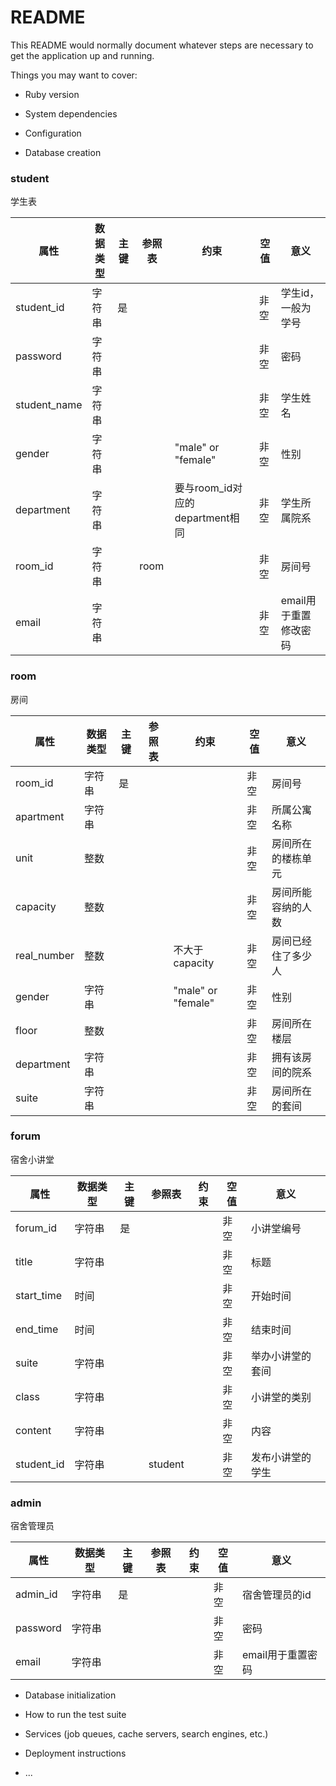 # README

This README would normally document whatever steps are necessary to get the
application up and running.

Things you may want to cover:

* Ruby version

* System dependencies

* Configuration

* Database creation
### student
学生表

| 属性 | 数据类型 | 主键 | 参照表 | 约束 | 空值 | 意义 |
|-|-|-|-|-|-|-|
| student_id | 字符串 | 是 | | | 非空 | 学生id，一般为学号 |
| password | 字符串 | | | | 非空 | 密码 |
| student_name | 字符串 | | | | 非空 | 学生姓名 |
| gender | 字符串 | | |"male" or "female" | 非空 | 性别 |
| department | 字符串 | | |要与room_id对应的department相同 | 非空 | 学生所属院系 |
| room_id | 字符串 | |room | | 非空 | 房间号 |
| email | 字符串 | | | | 非空 | email用于重置修改密码 |

### room
房间

| 属性 | 数据类型 | 主键 | 参照表 | 约束 | 空值 | 意义 |
|-|-|-|-|-|-|-|
| room_id | 字符串 | 是 | | | 非空 | 房间号 |
| apartment | 字符串 | | | | 非空 | 所属公寓名称 |
| unit | 整数 | | | | 非空 | 房间所在的楼栋单元 |
| capacity | 整数 | | | | 非空 | 房间所能容纳的人数 |
| real_number | 整数 | | | 不大于capacity | 非空 | 房间已经住了多少人 |
| gender | 字符串 | | | "male" or "female" | 非空 | 性别 |
| floor | 整数 | | | | 非空 | 房间所在楼层 |
| department | 字符串 | | | | 非空 | 拥有该房间的院系 |
| suite | 字符串 | | | | 非空 | 房间所在的套间 |

### forum
宿舍小讲堂

| 属性 | 数据类型 | 主键 | 参照表 | 约束 | 空值 | 意义 |
|-|-|-|-|-|-|-|
| forum_id | 字符串 | 是 | | | 非空 | 小讲堂编号 |
| title | 字符串 | | | | 非空 | 标题 |
| start_time | 时间 | | | | 非空 | 开始时间 |
| end_time | 时间 | | | | 非空 | 结束时间 |
| suite | 字符串 | | | | 非空 | 举办小讲堂的套间 |
| class | 字符串 | | | | 非空 | 小讲堂的类别 |
| content | 字符串 | | | | 非空 | 内容 |
| student_id | 字符串 | | student | | 非空 | 发布小讲堂的学生 |

### admin
宿舍管理员

| 属性 | 数据类型 | 主键 | 参照表 | 约束 | 空值 | 意义 |
|-|-|-|-|-|-|-|
| admin_id | 字符串 | 是 | | | 非空 | 宿舍管理员的id |
| password | 字符串 | | | | 非空 | 密码 |
| email | 字符串 | | | | 非空 | email用于重置密码 |

* Database initialization

* How to run the test suite

* Services (job queues, cache servers, search engines, etc.)

* Deployment instructions

* ...
